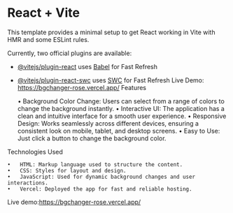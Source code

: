 # React + Vite

This template provides a minimal setup to get React working in Vite with HMR and some ESLint rules.

Currently, two official plugins are available:

- [@vitejs/plugin-react](https://github.com/vitejs/vite-plugin-react/blob/main/packages/plugin-react/README.md) uses [Babel](https://babeljs.io/) for Fast Refresh
- [@vitejs/plugin-react-swc](https://github.com/vitejs/vite-plugin-react-swc) uses [SWC](https://swc.rs/) for Fast Refresh
Live Demo: https://bgchanger-rose.vercel.app/
Features

	•	Background Color Change: Users can select from a range of colors to change the background instantly.
	•	Interactive UI: The application has a clean and intuitive interface for a smooth user experience.
	•	Responsive Design: Works seamlessly across different devices, ensuring a consistent look on mobile, tablet, and desktop screens.
	•	Easy to Use: Just click a button to change the background color.

Technologies Used

	•	HTML: Markup language used to structure the content.
	•	CSS: Styles for layout and design.
	•	JavaScript: Used for dynamic background changes and user interactions.
	•	Vercel: Deployed the app for fast and reliable hosting.

Live demo:https://bgchanger-rose.vercel.app/